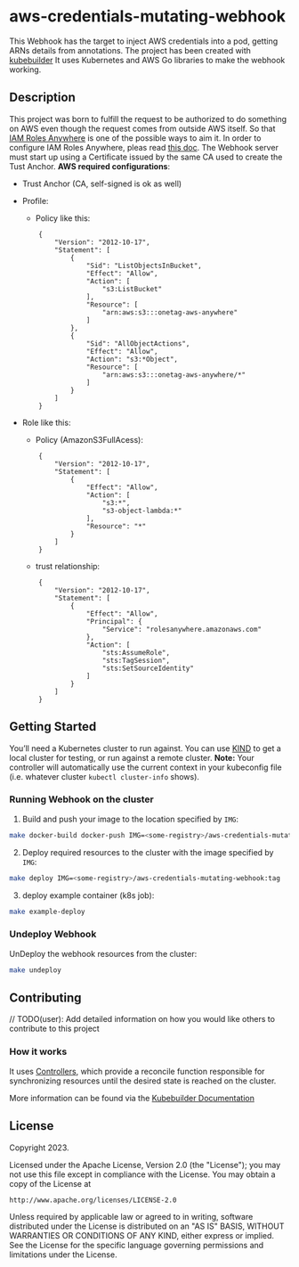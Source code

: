 # aws-credentials-mutating-webhook
This Webhook has the target to inject AWS credentials into a pod, getting ARNs details from annotations.
The project has been created with [kubebuilder](https://book.kubebuilder.io) 
It uses Kubernetes and AWS Go libraries to make the webhook working.


## Description
This project was born to fulfill the request to be authorized to do something on AWS even though the request comes from outside AWS itself.
So that [IAM Roles Anywhere](https://docs.aws.amazon.com/sdkref/latest/guide/access-rolesanywhere.html) is one of the possible ways to aim it. 
In order to configure IAM Roles Anywhere, pleas read [this doc](https://docs.aws.amazon.com/rolesanywhere/latest/userguide/getting-started.html).
The Webhook server must start up using a Certificate issued by the same CA used to create the Tust Anchor.
**AWS required configurations**:
- Trust Anchor (CA, self-signed is ok as well)
- Profile:
    - Policy like this:
    ```
        {
            "Version": "2012-10-17",
            "Statement": [
                {
                    "Sid": "ListObjectsInBucket",
                    "Effect": "Allow",
                    "Action": [
                        "s3:ListBucket"
                    ],
                    "Resource": [
                        "arn:aws:s3:::onetag-aws-anywhere"
                    ]
                },
                {
                    "Sid": "AllObjectActions",
                    "Effect": "Allow",
                    "Action": "s3:*Object",
                    "Resource": [
                        "arn:aws:s3:::onetag-aws-anywhere/*"
                    ]
                }
            ]
        }
    ```
- Role like this:
    - Policy (AmazonS3FullAcess):
    ```
        {
            "Version": "2012-10-17",
            "Statement": [
                {
                    "Effect": "Allow",
                    "Action": [
                        "s3:*",
                        "s3-object-lambda:*"
                    ],
                    "Resource": "*"
                }
            ]
        }
    ```

    - trust relationship:
    ```
        {
            "Version": "2012-10-17",
            "Statement": [
                {
                    "Effect": "Allow",
                    "Principal": {
                        "Service": "rolesanywhere.amazonaws.com"
                    },
                    "Action": [
                        "sts:AssumeRole",
                        "sts:TagSession",
                        "sts:SetSourceIdentity"
                    ]
                }
            ]
        }
    ```

## Getting Started
You’ll need a Kubernetes cluster to run against. You can use [KIND](https://sigs.k8s.io/kind) to get a local cluster for testing, or run against a remote cluster.
**Note:** Your controller will automatically use the current context in your kubeconfig file (i.e. whatever cluster `kubectl cluster-info` shows).

### Running Webhook on the cluster
1. Build and push your image to the location specified by `IMG`:

```sh
make docker-build docker-push IMG=<some-registry>/aws-credentials-mutating-webhook:tag
```

2. Deploy required resources to the cluster with the image specified by `IMG`:

```sh
make deploy IMG=<some-registry>/aws-credentials-mutating-webhook:tag
```

3. deploy example container (k8s job):
```sh
make example-deploy
```

### Undeploy Webhook
UnDeploy the webhook resources from the cluster:

```sh
make undeploy
```

## Contributing
// TODO(user): Add detailed information on how you would like others to contribute to this project

### How it works

It uses [Controllers](https://kubernetes.io/docs/concepts/architecture/controller/),
which provide a reconcile function responsible for synchronizing resources until the desired state is reached on the cluster.


More information can be found via the [Kubebuilder Documentation](https://book.kubebuilder.io/introduction.html)

## License

Copyright 2023.

Licensed under the Apache License, Version 2.0 (the "License");
you may not use this file except in compliance with the License.
You may obtain a copy of the License at

    http://www.apache.org/licenses/LICENSE-2.0

Unless required by applicable law or agreed to in writing, software
distributed under the License is distributed on an "AS IS" BASIS,
WITHOUT WARRANTIES OR CONDITIONS OF ANY KIND, either express or implied.
See the License for the specific language governing permissions and
limitations under the License.

